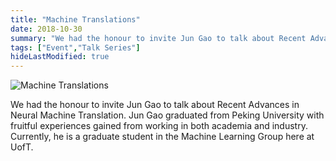 ```yaml
---
title: "Machine Translations"
date: 2018-10-30
summary: "We had the honour to invite Jun Gao to talk about Recent Advances in Neural Machine Translation. Jun Gao graduated from Peking University with fruitful experiences gained from working in both academia and industry. Currently, he is a graduate student in the Machine Learning Group here at UofT."
tags: ["Event","Talk Series"]
hideLastModified: true
---
```


![Machine Translations](https://drive.google.com/u/0/uc?id=1dUgMXjcXdL5ysxonERq7KtSbVjJpMa82)

We had the honour to invite Jun Gao to talk about Recent Advances in Neural Machine Translation. Jun Gao graduated from Peking University with fruitful experiences gained from working in both academia and industry. Currently, he is a graduate student in the Machine Learning Group here at UofT.
